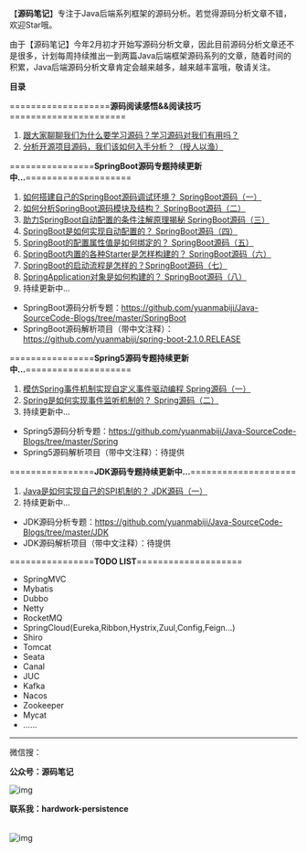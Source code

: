 【**源码笔记**】专注于Java后端系列框架的源码分析。若觉得源码分析文章不错，欢迎Star哦。

由于【源码笔记】今年2月初才开始写源码分析文章，因此目前源码分析文章还不是很多，计划每周持续推出一到两篇Java后端框架源码系列的文章，随着时间的积累，Java后端源码分析文章肯定会越来越多，越来越丰富哦，敬请关注。

**目录**

===================**源码阅读感悟&&阅读技巧**======================
1. [跟大家聊聊我们为什么要学习源码？学习源码对我们有用吗？](https://github.com/yuanmabiji/Java-SourceCode-Blogs/blob/master/%E8%B7%9F%E5%A4%A7%E5%AE%B6%E8%81%8A%E8%81%8A%E6%88%91%E4%BB%AC%E4%B8%BA%E4%BB%80%E4%B9%88%E8%A6%81%E5%AD%A6%E4%B9%A0%E6%BA%90%E7%A0%81%EF%BC%9F%E5%AD%A6%E4%B9%A0%E6%BA%90%E7%A0%81%E5%AF%B9%E6%88%91%E4%BB%AC%E6%9C%89%E7%94%A8%E5%90%97%EF%BC%9F.md)
2. [分析开源项目源码，我们该如何入手分析？（授人以渔）](https://github.com/yuanmabiji/Java-SourceCode-Blogs/blob/master/%E5%88%86%E6%9E%90%E5%BC%80%E6%BA%90%E9%A1%B9%E7%9B%AE%E6%BA%90%E7%A0%81%EF%BC%8C%E6%88%91%E4%BB%AC%E8%AF%A5%E5%A6%82%E4%BD%95%E5%85%A5%E6%89%8B%E5%88%86%E6%9E%90%EF%BC%9F%EF%BC%88%E6%8E%88%E4%BA%BA%E4%BB%A5%E6%B8%94%EF%BC%89.md)

================**SpringBoot源码专题持续更新中...**====================
1. [如何搭建自己的SpringBoot源码调试环境？ SpringBoot源码（一）](https://github.com/yuanmabiji/Java-SourceCode-Blogs/blob/master/SpringBoot/1%20%E5%A6%82%E4%BD%95%E6%90%AD%E5%BB%BA%E8%87%AA%E5%B7%B1%E7%9A%84SpringBoot%E6%BA%90%E7%A0%81%E8%B0%83%E8%AF%95%E7%8E%AF%E5%A2%83%EF%BC%9F%20%20SpringBoot%E6%BA%90%E7%A0%81%EF%BC%88%E4%B8%80%EF%BC%89.md)
2. [如何分析SpringBoot源码模块及结构？ SpringBoot源码（二）](https://github.com/yuanmabiji/Java-SourceCode-Blogs/blob/master/SpringBoot/2%20%E5%A6%82%E4%BD%95%E5%88%86%E6%9E%90SpringBoot%E6%BA%90%E7%A0%81%E6%A8%A1%E5%9D%97%E5%8F%8A%E7%BB%93%E6%9E%84%EF%BC%9F%20%20SpringBoot%E6%BA%90%E7%A0%81%EF%BC%88%E4%BA%8C%EF%BC%89.md)
3. [助力SpringBoot自动配置的条件注解原理揭秘 SpringBoot源码（三）](https://github.com/yuanmabiji/Java-SourceCode-Blogs/blob/master/SpringBoot/3%20%E5%8A%A9%E5%8A%9BSpringBoot%E8%87%AA%E5%8A%A8%E9%85%8D%E7%BD%AE%E7%9A%84%E6%9D%A1%E4%BB%B6%E6%B3%A8%E8%A7%A3%E5%8E%9F%E7%90%86%E6%8F%AD%E7%A7%98%20%20SpringBoot%E6%BA%90%E7%A0%81%EF%BC%88%E4%B8%89%EF%BC%89.md)
4. [SpringBoot是如何实现自动配置的？ SpringBoot源码（四）](https://github.com/yuanmabiji/Java-SourceCode-Blogs/blob/master/SpringBoot/4%20SpringBoot%E6%98%AF%E5%A6%82%E4%BD%95%E5%AE%9E%E7%8E%B0%E8%87%AA%E5%8A%A8%E9%85%8D%E7%BD%AE%E7%9A%84%EF%BC%9F%20%20SpringBoot%E6%BA%90%E7%A0%81%EF%BC%88%E5%9B%9B%EF%BC%89.md)
5. [SpringBoot的配置属性值是如何绑定的？ SpringBoot源码（五）](https://github.com/yuanmabiji/Java-SourceCode-Blogs/blob/master/SpringBoot/5%20SpringBoot%E7%9A%84%E9%85%8D%E7%BD%AE%E5%B1%9E%E6%80%A7%E5%80%BC%E6%98%AF%E5%A6%82%E4%BD%95%E7%BB%91%E5%AE%9A%E7%9A%84%EF%BC%9F%20SpringBoot%E6%BA%90%E7%A0%81%EF%BC%88%E4%BA%94%EF%BC%89.md)
6. [SpringBoot内置的各种Starter是怎样构建的？ SpringBoot源码（六）](https://github.com/yuanmabiji/Java-SourceCode-Blogs/blob/master/SpringBoot/6%20SpringBoot%E5%86%85%E7%BD%AE%E7%9A%84%E5%90%84%E7%A7%8DStarter%E6%98%AF%E6%80%8E%E6%A0%B7%E6%9E%84%E5%BB%BA%E7%9A%84%EF%BC%9F%20%20SpringBoot%E6%BA%90%E7%A0%81%EF%BC%88%E5%85%AD%EF%BC%89.md)
7. [SpringBoot的启动流程是怎样的？SpringBoot源码（七）](https://github.com/yuanmabiji/Java-SourceCode-Blogs/blob/master/SpringBoot/7%20SpringBoot%E7%9A%84%E5%90%AF%E5%8A%A8%E6%B5%81%E7%A8%8B%E6%98%AF%E6%80%8E%E6%A0%B7%E7%9A%84%EF%BC%9FSpringBoot%E6%BA%90%E7%A0%81%EF%BC%88%E4%B8%83%EF%BC%89.md)
8. [SpringApplication对象是如何构建的？ SpringBoot源码（八）](https://github.com/yuanmabiji/Java-SourceCode-Blogs/blob/master/SpringBoot/8%20SpringApplication%E5%AF%B9%E8%B1%A1%E6%98%AF%E5%A6%82%E4%BD%95%E6%9E%84%E5%BB%BA%E7%9A%84%EF%BC%9F%20SpringBoot%E6%BA%90%E7%A0%81%EF%BC%88%E5%85%AB%EF%BC%89.md)
9. 持续更新中...
* SpringBoot源码分析专题：https://github.com/yuanmabiji/Java-SourceCode-Blogs/tree/master/SpringBoot
* SpringBoot源码解析项目（带中文注释）：https://github.com/yuanmabiji/spring-boot-2.1.0.RELEASE


================**Spring5源码专题持续更新中...**====================
1. [模仿Spring事件机制实现自定义事件驱动编程 Spring源码（一）](https://github.com/yuanmabiji/Java-SourceCode-Blogs/blob/master/Spring/1%20%E6%A8%A1%E4%BB%BFSpring%E4%BA%8B%E4%BB%B6%E6%9C%BA%E5%88%B6%E5%AE%9E%E7%8E%B0%E8%87%AA%E5%AE%9A%E4%B9%89%E4%BA%8B%E4%BB%B6%E9%A9%B1%E5%8A%A8%E7%BC%96%E7%A8%8B%20Spring%E6%BA%90%E7%A0%81%EF%BC%88%E4%B8%80%EF%BC%89.md)
2. [Spring是如何实现事件监听机制的？ Spring源码（二）](https://github.com/yuanmabiji/Java-SourceCode-Blogs/blob/master/Spring/2%20Spring%E6%98%AF%E5%A6%82%E4%BD%95%E5%AE%9E%E7%8E%B0%E4%BA%8B%E4%BB%B6%E7%9B%91%E5%90%AC%E6%9C%BA%E5%88%B6%E7%9A%84%EF%BC%9F%20%20Spring%E6%BA%90%E7%A0%81%EF%BC%88%E4%BA%8C%EF%BC%89.md)
3. 持续更新中...
* Spring5源码分析专题：https://github.com/yuanmabiji/Java-SourceCode-Blogs/tree/master/Spring
* Spring5源码解析项目（带中文注释）：待提供


================**JDK源码专题持续更新中...**====================
1. [Java是如何实现自己的SPI机制的？ JDK源码（一）](https://github.com/yuanmabiji/Java-SourceCode-Blogs/blob/master/JDK/1%20Java%E6%98%AF%E5%A6%82%E4%BD%95%E5%AE%9E%E7%8E%B0%E8%87%AA%E5%B7%B1%E7%9A%84SPI%E6%9C%BA%E5%88%B6%E7%9A%84%EF%BC%9F%20JDK%E6%BA%90%E7%A0%81%EF%BC%88%E4%B8%80%EF%BC%89.md)
2. 持续更新中...
* JDK源码分析专题：https://github.com/yuanmabiji/Java-SourceCode-Blogs/tree/master/JDK
* JDK源码解析项目（带中文注释）：待提供

================**TODO LIST**====================

* SpringMVC
* Mybatis
* Dubbo
* Netty
* RocketMQ
* SpringCloud(Eureka,Ribbon,Hystrix,Zuul,Config,Feign...)
* Shiro
* Tomcat
* Seata
* Canal
* JUC
* Kafka
* Nacos
* Zookeeper
* Mycat
* ......

--------------------------------------------
微信搜：

**公众号：源码笔记**

![img](https://common-ymbj.oss-cn-beijing.aliyuncs.com/%E6%BA%90%E7%A0%81%E7%AC%94%E8%AE%B0%E5%85%AC%E4%BC%97%E5%8F%B7%E4%BA%8C%E7%BB%B4%E7%A0%81.PNG)

**联系我：hardwork-persistence**

###### 





![img](https://common-ymbj.oss-cn-beijing.aliyuncs.com/%E7%88%B1%E7%BC%96%E7%A0%81%E7%9A%84%E7%A0%81%E5%86%9C%E4%BA%8C%E7%BB%B4%E7%A0%81.PNG)